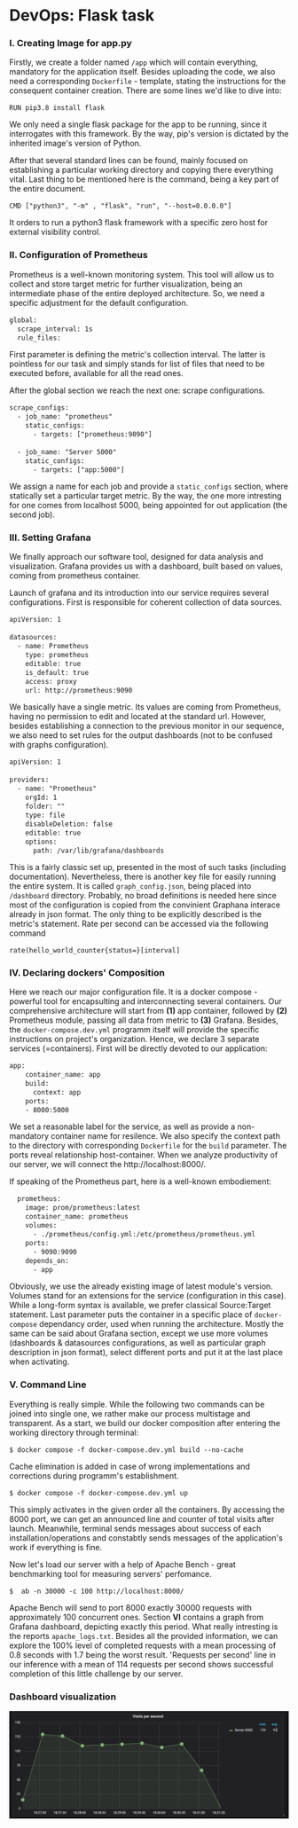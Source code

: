 # DevOps: Flask task

### I. Creating Image for app.py

Firstly, we create a folder named `/app` which will contain everything, mandatory for the application itself. Besides uploading the code, we also need a corresponding  `Dockerfile` - template, stating the instructions for the consequent container creation. There are some lines we'd like to dive into:

```
RUN pip3.8 install flask
```

We only need a single flask package for the app to be running, since it interrogates with this framework. By the way, pip's version is dictated by the inherited image's version of Python. 

After that several standard lines can be found, mainly focused on establishing a particular working directory and copying there everything vital. Last thing to be mentioned here is the command, being a key part of the entire document. 


```
CMD ["python3", "-m" , "flask", "run", "--host=0.0.0.0"]
```

It orders to run a python3 flask framework with a specific zero host for external visibility control.

### II. Configuration of Prometheus

Prometheus is a well-known monitoring system. This tool will allow us to collect and store target metric for further visualization, being an intermediate phase of the entire deployed architecture. So, we need a specific adjustment for the default configuration. 

```
global:
  scrape_interval: 1s
  rule_files:
```

First parameter is defining the metric's collection interval. The latter is pointless for our task and simply stands for list of files that need to be executed before, available for all the read ones.

After the global section we reach the next one: scrape configurations.

```
scrape_configs:
  - job_name: "prometheus"
    static_configs:
      - targets: ["prometheus:9090"]

  - job_name: "Server 5000"
    static_configs:
      - targets: ["app:5000"]
```

We assign a name for each job and provide a `static_configs` section, where statically set a particular target metric. By the way, the one more intresting for one comes from localhost 5000, being appointed for out application (the second job).

### III. Setting Grafana

We finally approach our software tool, designed for data analysis and visualization. Grafana provides us with a dashboard, built based on values, coming from prometheus container. 

Launch of grafana and its introduction into our service requires several configurations. First is responsible for coherent collection of data sources. 

```
apiVersion: 1

datasources:
  - name: Prometheus
    type: prometheus
    editable: true
    is_default: true
    access: proxy
    url: http://prometheus:9090
```

We basically have a single metric. Its values are coming from Prometheus, having no permission to edit and located at the standard url. However, besides establishing a connection to the previous monitor in our sequence, we also need to set rules for the output dashboards (not to be confused with graphs configuration).

```
apiVersion: 1

providers:
  - name: "Prometheus"
    orgId: 1
    folder: ""
    type: file
    disableDeletion: false
    editable: true
    options:
      path: /var/lib/grafana/dashboards
```

This is a fairly classic set up, presented in the most of such tasks (including documentation). Nevertheless, there is another key file for easily running the entire system. It is called `graph_config.json`, being placed into `/dashboard` directory. Probably, no broad definitions is needed here since most of the configuration is copied from the convinient Graphana interace already in json format. The only thing to be explicitly described is the metric's statement. Rate per second can be accessed via the following command 

```
rate(hello_world_counter{status=}[interval]
```

### IV. Declaring dockers' Composition

Here we reach our major configuration file. It is a docker compose - powerful tool for encapsulting and interconnecting several containers. Our comprehensive architecture will start from **(1)** app container, followed by **(2)** Prometheus module, passing all data from metric to **(3)** Grafana. Besides, the `docker-compose.dev.yml` programm itself will provide the specific instructions on project's organization. Hence, we declare 3 separate services (=containers). First will be directly devoted to our application:

```
app:
    container_name: app
    build:
      context: app
    ports:
    - 8000:5000
```

We set a reasonable label for the service, as well as provide a non-mandatory container name for resilence. We also specify the context path to the directory with corresponding `Dockerfile` for the `build` parameter. The ports reveal relationship host-container. When we analyze productivity of our server, we will connect the http://localhost:8000/.

If speaking of the Prometheus part, here is a well-known embodiement:

```
  prometheus:
    image: prom/prometheus:latest
    container_name: prometheus
    volumes:
      - ./prometheus/config.yml:/etc/prometheus/prometheus.yml
    ports:
      - 9090:9090
    depends_on:
      - app
```

Obviously, we use the already existing image of latest module's version. Volumes stand for an extensions for the service (configuration in this case). While a long-form syntax is available, we prefer classical Source:Target statement. Last parameter puts the container in a specific place of `docker-compose` dependancy order, used when running the architecture. Mostly the same can be said about Grafana section, except we use more volumes (dashboards & datasources configurations, as well as particular graph description in json format), select different ports and put it at the last place when activating.

### V. Command Line

Everything is really simple. While the following two commands can be joined into single one, we rather make our process multistage and transparent. As a start, we build our docker composition after entering the working directory through terminal:

```
$ docker compose -f docker-compose.dev.yml build --no-cache
```

Cache elimination is added in case of wrong implementations and corrections during programm's establishment.

```
$ docker compose -f docker-compose.dev.yml up 
```

This simply activates in the given order all the containers. By accessing the 8000 port, we can get an announced line and counter of total visits after launch. Meanwhile, terminal sends messages about success of each installation/operations and constabtly sends messages of the application's work if everything is fine.

Now let's load our server with a help of Apache Bench - great benchmarking tool for measuring servers' perfomance. 

```
$  ab -n 30000 -c 100 http://localhost:8000/ 
```

Apache Bench will send to port 8000 exactly 30000 requests with approximately 100 concurrent ones. Section **VI** contains a graph from Grafana dashboard, depicting exactly this period. What really intresting is the reports `apache_logs.txt`. Besides all the provided information, we can explore the 100% level of completed requests with a mean processing of 0.8 seconds with 1.7 being the worst result. 'Requests per second' line in our inference with a mean of 114 requests per second shows successful completion of this little challenge by our server.


### Dashboard visualization

![](graph.png)

